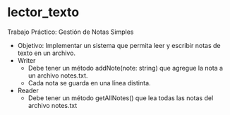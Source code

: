 # lector_texto

Trabajo Práctico: Gestión de Notas Simples
- Objetivo: Implementar un sistema que permita leer y escribir notas de texto en un archivo.
 - Writer
   - Debe tener un método addNote(note: string) que agregue la nota a un archivo notes.txt.
   - Cada nota se guarda en una línea distinta.
 - Reader
   - Debe tener un método getAllNotes() que lea todas las notas del archivo notes.txt
